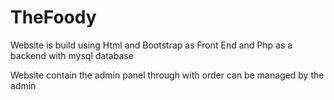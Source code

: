 # TheFoody
Website is build using Html and Bootstrap as Front End and Php as a backend with mysql database

Website contain the admin panel through with order can be managed by the admin 
